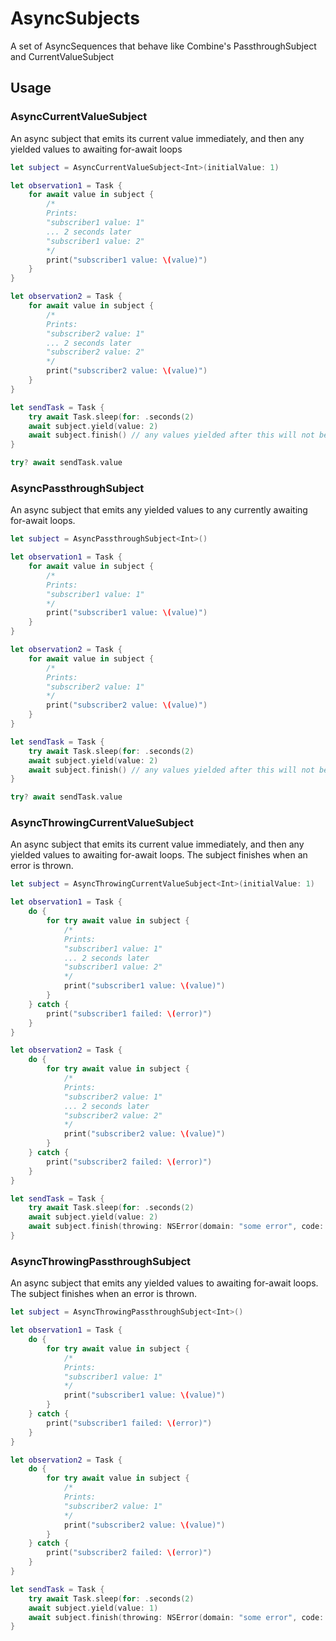 # AsyncSubjects

A set of AsyncSequences that behave like Combine's PassthroughSubject and CurrentValueSubject

## Usage

### AsyncCurrentValueSubject

An async subject that emits its current value immediately, and then any yielded values to awaiting for-await loops

```swift
let subject = AsyncCurrentValueSubject<Int>(initialValue: 1)

let observation1 = Task {
    for await value in subject {
        /*
        Prints:
        "subscriber1 value: 1"
        ... 2 seconds later
        "subscriber1 value: 2"
        */
        print("subscriber1 value: \(value)")
    }
}

let observation2 = Task {
    for await value in subject {
        /*
        Prints:
        "subscriber2 value: 1"
        ... 2 seconds later
        "subscriber2 value: 2"
        */
        print("subscriber2 value: \(value)")
    }
}

let sendTask = Task {
    try await Task.sleep(for: .seconds(2)
    await subject.yield(value: 2)
    await subject.finish() // any values yielded after this will not be emitted by the subject
}

try? await sendTask.value
```

### AsyncPassthroughSubject

An async subject that emits any yielded values to any currently awaiting for-await loops.

```swift
let subject = AsyncPassthroughSubject<Int>()

let observation1 = Task {
    for await value in subject {
        /*
        Prints:
        "subscriber1 value: 1"
        */
        print("subscriber1 value: \(value)")
    }
}

let observation2 = Task {
    for await value in subject {
        /*
        Prints:
        "subscriber2 value: 1"
        */
        print("subscriber2 value: \(value)")
    }
}

let sendTask = Task {
    try await Task.sleep(for: .seconds(2)
    await subject.yield(value: 2)
    await subject.finish() // any values yielded after this will not be emitted by the subject
}

try? await sendTask.value
```

### AsyncThrowingCurrentValueSubject

An async subject that emits its current value immediately, and then any yielded values to awaiting for-await loops. The subject finishes when an error is thrown.

```swift
let subject = AsyncThrowingCurrentValueSubject<Int>(initialValue: 1)

let observation1 = Task {
    do {
        for try await value in subject {
            /*
            Prints:
            "subscriber1 value: 1"
            ... 2 seconds later
            "subscriber1 value: 2"
            */
            print("subscriber1 value: \(value)")
        }
    } catch {
        print("subscriber1 failed: \(error)")
    }
}

let observation2 = Task {
    do {
        for try await value in subject {
            /*
            Prints:
            "subscriber2 value: 1"
            ... 2 seconds later
            "subscriber2 value: 2"
            */
            print("subscriber2 value: \(value)")
        }
    } catch {
        print("subscriber2 failed: \(error)")
    }
}

let sendTask = Task {
    try await Task.sleep(for: .seconds(2)
    await subject.yield(value: 2)
    await subject.finish(throwing: NSError(domain: "some error", code: 1234)) // any values yielded after this will not be emitted by the subject
}
```

### AsyncThrowingPassthroughSubject

An async subject that emits any yielded values to awaiting for-await loops. The subject finishes when an error is thrown.

```swift
let subject = AsyncThrowingPassthroughSubject<Int>()

let observation1 = Task {
    do {
        for try await value in subject {
            /*
            Prints:
            "subscriber1 value: 1"
            */
            print("subscriber1 value: \(value)")
        }
    } catch {
        print("subscriber1 failed: \(error)")
    }
}

let observation2 = Task {
    do {
        for try await value in subject {
            /*
            Prints:
            "subscriber2 value: 1"
            */
            print("subscriber2 value: \(value)")
        }
    } catch {
        print("subscriber2 failed: \(error)")
    }
}

let sendTask = Task {
    try await Task.sleep(for: .seconds(2)
    await subject.yield(value: 1)
    await subject.finish(throwing: NSError(domain: "some error", code: 1234)) // any values yielded after this will not be emitted by the subject
}
```
